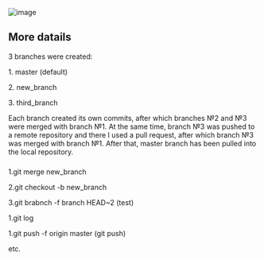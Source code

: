 ![image](https://user-images.githubusercontent.com/85056996/161123879-ea6622dd-8328-4626-9b9a-dd04ed95ffaf.png)

<h2>More datails</h2>
3 branches were created:
<p>1. master (default)</p>
<p>2. new_branch</p>
<p>3. third_branch</p>

<p>Each branch created its own commits, after which branches №2 and №3 were merged with branch №1. At the same time, branch №3 was pushed to a remote repository and there I used a pull request, after which branch №3 was merged with branch №1. After that, master branch has been pulled into the local repository.</p>


<h3></h3>
<p>1.git merge new_branch</p>
<p>2.git checkout -b new_branch</p>
<p>3.git brabnch -f branch HEAD~2 (test)</p>
<p>1.git log</p>
<p>1.git push -f origin master (git push)</p>
<p>etc.</p>

